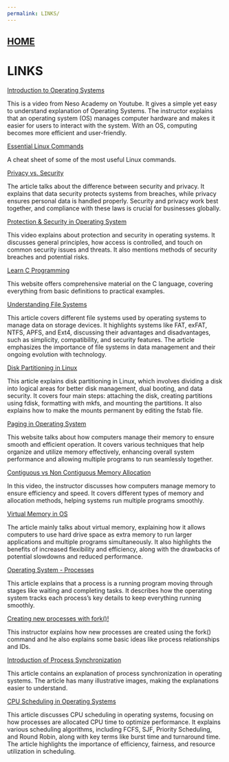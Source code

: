 ```yaml
---
permalink: LINKS/
---
```


## [HOME](../)

# LINKS
[Introduction to Operating Systems](https://youtu.be/vBURTt97EkA?si=81_dozikeNZ9jqeJ)

This is a video from Neso Academy on Youtube. It gives a simple yet easy to understand explanation of Operating Systems. The instructor explains that an operating system (OS) manages computer hardware and makes it easier for users to interact with the system. With an OS, computing becomes more efficient and user-friendly.

[Essential Linux Commands](https://www.tutorialworks.com/linux-commands/)

A cheat sheet of some of the most useful Linux commands.

[Privacy vs. Security](https://www.auditboard.com/blog/privacy-vs-security/#)

The article talks about the difference between security and privacy. It explains that data security protects systems from breaches, while privacy ensures personal data is handled properly. Security and privacy work best together, and compliance with these laws is crucial for businesses globally.

[Protection & Security in Operating System](https://youtu.be/DKb7KhfoZmU?si=R39EnxnMRgoraiOH)

This video explains about protection and security in operating systems. It discusses general principles, how access is controlled, and touch on common security issues and threats. It also mentions methods of security breaches and potential risks.

[Learn C Programming](https://www.learn-c.org)

This website offers comprehensive material on the C language, covering everything from basic definitions to practical examples.

[Understanding File Systems](https://www.kingston.com/en/blog/personal-storage/understanding-file-systems)

This article covers different file systems used by operating systems to manage data on storage devices. It highlights systems like FAT, exFAT, NTFS, APFS, and Ext4, discussing their advantages and disadvantages, such as simplicity, compatibility, and security features. The article emphasizes the importance of file systems in data management and their ongoing evolution with technology.

[Disk Partitioning in Linux](https://www.geeksforgeeks.org/disk-partitioning-in-linux/)

This article explains disk partitioning in Linux, which involves dividing a disk into logical areas for better disk management, dual booting, and data security. It covers four main steps: attaching the disk, creating partitions using fdisk, formatting with mkfs, and mounting the partitions. It also explains how to make the mounts permanent by editing the fstab file.

[Paging in Operating System](https://www.geeksforgeeks.org/paging-in-operating-system/)

This website talks about how computers manage their memory to ensure smooth and efficient operation. It covers various techniques that help organize and utilize memory effectively, enhancing overall system performance and allowing multiple programs to run seamlessly together.

[Contiguous vs Non Contiguous Memory Allocation](https://youtu.be/LLhgnIYpQaI?si=s7Pciv0NXfQ_UwoR)

In this video, the instructor discusses how computers manage memory to ensure efficiency and speed. It covers different types of memory and allocation methods, helping systems run multiple programs smoothly.

[Virtual Memory in OS](https://www.guru99.com/virtual-memory-in-operating-system.html)

The article mainly talks about virtual memory, explaining how it allows computers to use hard drive space as extra memory to run larger applications and multiple programs simultaneously. It also highlights the benefits of increased flexibility and efficiency, along with the drawbacks of potential slowdowns and reduced performance.

[Operating System - Processes](https://www.tutorialspoint.com/operating_system/os_processes.htm)

This article explains that a process is a running program moving through stages like waiting and completing tasks. It describes how the operating system tracks each process’s key details to keep everything running smoothly.

[Creating new processes with fork()!](https://youtu.be/ss1-REMJ9GA?si=KP-0zWE1SopTCGsX)

This instructor explains how new processes are created using the fork() command and he also explains some basic ideas like process relationships and IDs.

[Introduction of Process Synchronization](https://www.geeksforgeeks.org/introduction-of-process-synchronization/)

This article contains an explanation of process synchronization in operating systems. The article has many illustrative images, making the explanations easier to understand.

[CPU Scheduling in Operating Systems](https://www.geeksforgeeks.org/cpu-scheduling-in-operating-systems/)

This article discusses CPU scheduling in operating systems, focusing on how processes are allocated CPU time to optimize performance. It explains various scheduling algorithms, including FCFS, SJF, Priority Scheduling, and Round Robin, along with key terms like burst time and turnaround time. The article highlights the importance of efficiency, fairness, and resource utilization in scheduling.

